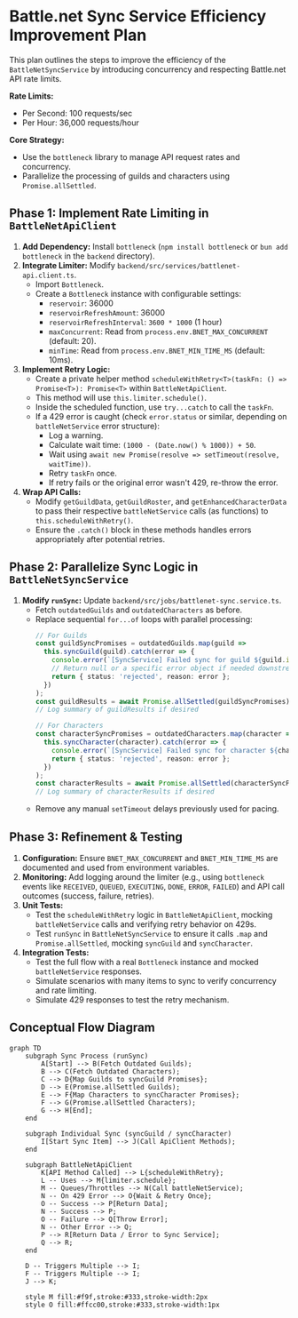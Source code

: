 # Battle.net Sync Service Efficiency Improvement Plan

This plan outlines the steps to improve the efficiency of the `BattleNetSyncService` by introducing concurrency and respecting Battle.net API rate limits.

**Rate Limits:**
*   Per Second: 100 requests/sec
*   Per Hour: 36,000 requests/hour

**Core Strategy:**
*   Use the `bottleneck` library to manage API request rates and concurrency.
*   Parallelize the processing of guilds and characters using `Promise.allSettled`.

## Phase 1: Implement Rate Limiting in `BattleNetApiClient`

1.  **Add Dependency:** Install `bottleneck` (`npm install bottleneck` or `bun add bottleneck` in the `backend` directory).
2.  **Integrate Limiter:** Modify `backend/src/services/battlenet-api.client.ts`.
    *   Import `Bottleneck`.
    *   Create a `Bottleneck` instance with configurable settings:
        *   `reservoir`: 36000
        *   `reservoirRefreshAmount`: 36000
        *   `reservoirRefreshInterval`: `3600 * 1000` (1 hour)
        *   `maxConcurrent`: Read from `process.env.BNET_MAX_CONCURRENT` (default: 20).
        *   `minTime`: Read from `process.env.BNET_MIN_TIME_MS` (default: 10ms).
3.  **Implement Retry Logic:**
    *   Create a private helper method `scheduleWithRetry<T>(taskFn: () => Promise<T>): Promise<T>` within `BattleNetApiClient`.
    *   This method will use `this.limiter.schedule()`.
    *   Inside the scheduled function, use `try...catch` to call the `taskFn`.
    *   If a 429 error is caught (check `error.status` or similar, depending on `battleNetService` error structure):
        *   Log a warning.
        *   Calculate wait time: `(1000 - (Date.now() % 1000)) + 50`.
        *   Wait using `await new Promise(resolve => setTimeout(resolve, waitTime))`.
        *   Retry `taskFn` once.
        *   If retry fails or the original error wasn't 429, re-throw the error.
4.  **Wrap API Calls:**
    *   Modify `getGuildData`, `getGuildRoster`, and `getEnhancedCharacterData` to pass their respective `battleNetService` calls (as functions) to `this.scheduleWithRetry()`.
    *   Ensure the `.catch()` block in these methods handles errors appropriately after potential retries.

## Phase 2: Parallelize Sync Logic in `BattleNetSyncService`

1.  **Modify `runSync`:** Update `backend/src/jobs/battlenet-sync.service.ts`.
    *   Fetch `outdatedGuilds` and `outdatedCharacters` as before.
    *   Replace sequential `for...of` loops with parallel processing:
        ```typescript
        // For Guilds
        const guildSyncPromises = outdatedGuilds.map(guild =>
          this.syncGuild(guild).catch(error => {
            console.error(`[SyncService] Failed sync for guild ${guild.id}:`, error);
            // Return null or a specific error object if needed downstream
            return { status: 'rejected', reason: error };
          })
        );
        const guildResults = await Promise.allSettled(guildSyncPromises);
        // Log summary of guildResults if desired

        // For Characters
        const characterSyncPromises = outdatedCharacters.map(character =>
          this.syncCharacter(character).catch(error => {
            console.error(`[SyncService] Failed sync for character ${character.id}:`, error);
            return { status: 'rejected', reason: error };
          })
        );
        const characterResults = await Promise.allSettled(characterSyncPromises);
        // Log summary of characterResults if desired
        ```
    *   Remove any manual `setTimeout` delays previously used for pacing.

## Phase 3: Refinement & Testing

1.  **Configuration:** Ensure `BNET_MAX_CONCURRENT` and `BNET_MIN_TIME_MS` are documented and used from environment variables.
2.  **Monitoring:** Add logging around the limiter (e.g., using `bottleneck` events like `RECEIVED`, `QUEUED`, `EXECUTING`, `DONE`, `ERROR`, `FAILED`) and API call outcomes (success, failure, retries).
3.  **Unit Tests:**
    *   Test the `scheduleWithRetry` logic in `BattleNetApiClient`, mocking `battleNetService` calls and verifying retry behavior on 429s.
    *   Test `runSync` in `BattleNetSyncService` to ensure it calls `.map` and `Promise.allSettled`, mocking `syncGuild` and `syncCharacter`.
4.  **Integration Tests:**
    *   Test the full flow with a real `Bottleneck` instance and mocked `battleNetService` responses.
    *   Simulate scenarios with many items to sync to verify concurrency and rate limiting.
    *   Simulate 429 responses to test the retry mechanism.

## Conceptual Flow Diagram

```mermaid
graph TD
    subgraph Sync Process (runSync)
        A[Start] --> B(Fetch Outdated Guilds);
        B --> C(Fetch Outdated Characters);
        C --> D{Map Guilds to syncGuild Promises};
        D --> E(Promise.allSettled Guilds);
        E --> F{Map Characters to syncCharacter Promises};
        F --> G(Promise.allSettled Characters);
        G --> H[End];
    end

    subgraph Individual Sync (syncGuild / syncCharacter)
        I[Start Sync Item] --> J(Call ApiClient Methods);
    end

    subgraph BattleNetApiClient
        K[API Method Called] --> L{scheduleWithRetry};
        L -- Uses --> M{limiter.schedule};
        M -- Queues/Throttles --> N(Call battleNetService);
        N -- On 429 Error --> O{Wait & Retry Once};
        O -- Success --> P[Return Data];
        N -- Success --> P;
        O -- Failure --> Q[Throw Error];
        N -- Other Error --> Q;
        P --> R[Return Data / Error to Sync Service];
        Q --> R;
    end

    D -- Triggers Multiple --> I;
    F -- Triggers Multiple --> I;
    J --> K;

    style M fill:#f9f,stroke:#333,stroke-width:2px
    style O fill:#ffcc00,stroke:#333,stroke-width:1px